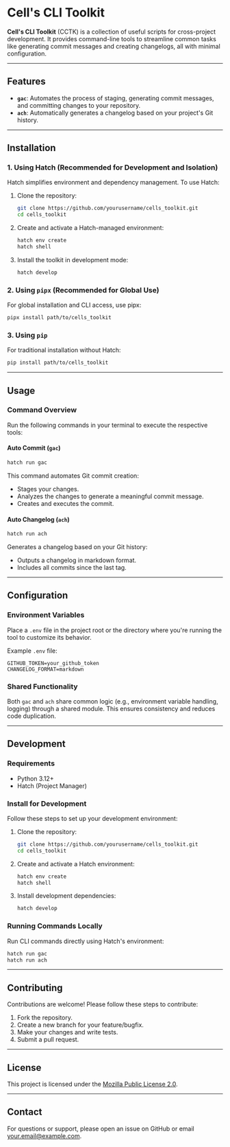 <!-- markdownlint-disable -->

# Cell's CLI Toolkit

**Cell's CLI Toolkit** (CCTK) is a collection of useful scripts for cross-project development. It provides command-line tools to streamline common tasks like generating commit messages and creating changelogs, all with minimal configuration.

---

## Features

- **`gac`**: Automates the process of staging, generating commit messages, and committing changes to your repository.
- **`ach`**: Automatically generates a changelog based on your project's Git history.

---

## Installation

### 1. Using Hatch (Recommended for Development and Isolation)
Hatch simplifies environment and dependency management. To use Hatch:

1. Clone the repository:
   ```bash
   git clone https://github.com/yourusername/cells_toolkit.git
   cd cells_toolkit
   ```

2. Create and activate a Hatch-managed environment:
   ```bash
   hatch env create
   hatch shell
   ```

3. Install the toolkit in development mode:
   ```bash
   hatch develop
   ```

### 2. Using `pipx` (Recommended for Global Use)
For global installation and CLI access, use pipx:

```bash
pipx install path/to/cells_toolkit
```

### 3. Using `pip`
For traditional installation without Hatch:
```bash
pip install path/to/cells_toolkit
```

---

## Usage

### Command Overview

Run the following commands in your terminal to execute the respective tools:

#### Auto Commit (`gac`)

```bash
hatch run gac
```

This command automates Git commit creation:

- Stages your changes.
- Analyzes the changes to generate a meaningful commit message.
- Creates and executes the commit.

#### Auto Changelog (`ach`)

```bash
hatch run ach
```

Generates a changelog based on your Git history:

- Outputs a changelog in markdown format.
- Includes all commits since the last tag.

---

## Configuration

### Environment Variables

Place a `.env` file in the project root or the directory where you're running the tool to customize its behavior.

Example `.env` file:

```env
GITHUB_TOKEN=your_github_token
CHANGELOG_FORMAT=markdown
```

### Shared Functionality

Both `gac` and `ach` share common logic (e.g., environment variable handling, logging) through a shared module. This ensures consistency and reduces code duplication.

---

## Development

### Requirements

- Python 3.12+
- Hatch (Project Manager)

### Install for Development

Follow these steps to set up your development environment:

1. Clone the repository:
   ```bash
   git clone https://github.com/yourusername/cells_toolkit.git
   cd cells_toolkit
   ```

2. Create and activate a Hatch environment:
   ```bash
   hatch env create
   hatch shell
   ```

3. Install development dependencies:
   ```bash
   hatch develop
   ```

### Running Commands Locally
Run CLI commands directly using Hatch's environment:

```bash
hatch run gac
hatch run ach
```

---

## Contributing

Contributions are welcome! Please follow these steps to contribute:

1. Fork the repository.
2. Create a new branch for your feature/bugfix.
3. Make your changes and write tests.
4. Submit a pull request.

---

## License

This project is licensed under the [Mozilla Public License 2.0](LICENSE).

---

## Contact

For questions or support, please open an issue on GitHub or email [your.email@example.com](mailto:your.email@example.com).
